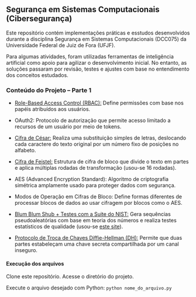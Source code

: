 ## Segurança em Sistemas Computacionais (Cibersegurança)

Este repositório contém implementações práticas e esstudos desenvolvidos durante a disciplina Segurança em Sistemas Computacionais (DCC075) da Universidade Federal de Juiz de Fora (UFJF).

Para algumas atividades, foram utilizadas ferramentas de inteligência artificial como apoio para agilizar o desenvolvimento inicial. No entanto, as soluções passaram por revisão, testes e ajustes com base no entendimento dos conceitos estudados.

### Conteúdo do Projeto – Parte 1

- [Role-Based Access Control (RBAC):](./RBAC.py) Define permissões com base nos papéis atribuídos aos usuários.

- OAuth2: Protocolo de autorização que permite acesso limitado a recursos de um usuário por meio de tokens.

- [Cifra de César:](./CifraDeCesar) Realiza uma substituição simples de letras, deslocando cada caractere do texto original por um número fixo de posições no alfabeto.

- [Cifra de Feistel:](./Feistel.py) Estrutura de cifra de bloco que divide o texto em partes e aplica múltiplas rodadas de transformação (usou-se 16 rodadas).

- AES (Advanced Encryption Standard): Algoritmo de criptografia simétrica amplamente usado para proteger dados com segurança.

- Modos de Operação em Cifras de Bloco: Define formas diferentes de processar blocos de dados ao usar cifragem por blocos como o AES.

- [Blum Blum Shub + Testes com a Suite do NIST:](./BlumBlumShub) Gera sequências pseudoaleatórias com base em teoria dos números e realiza testes estatísticos de qualidade (usou-se [este site](https://mzsoltmolnar.github.io/random-bitstream-tester/)).

- [Protocolo de Troca de Chaves Diffie-Hellman (DH):](./DiffieHellman.py) Permite que duas partes estabeleçam uma chave secreta compartilhada por um canal inseguro.

#### Execução dos arquivos

Clone este repositório. Acesse o diretório do projeto.

Execute o arquivo desejado com Python: ```python nome_do_arquivo.py```